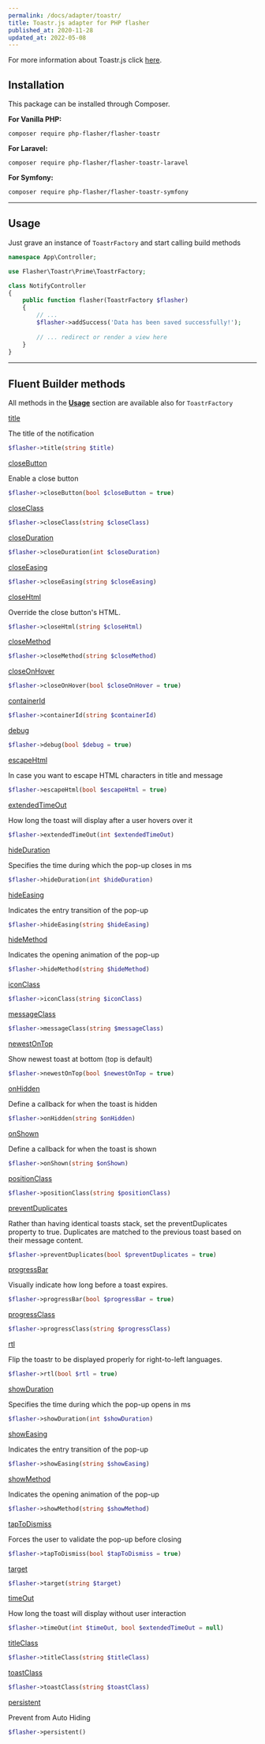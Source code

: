 ```yaml
---
permalink: /docs/adapter/toastr/
title: Toastr.js adapter for PHP flasher
published_at: 2020-11-28
updated_at: 2022-05-08
---
```


For more information about Toastr.js click <a href="https://github.com/CodeSeven/toastr">here</a>.

## <i class="fa-duotone fa-list-radio"></i> Installation

This package can be installed through Composer.

**For Vanilla PHP:**
```shell
composer require php-flasher/flasher-toastr
```

**For Laravel:**
```shell
composer require php-flasher/flasher-toastr-laravel
```

**For Symfony:**
```shell
composer require php-flasher/flasher-toastr-symfony
```

---

## <i class="fa-duotone fa-list-radio"></i> Usage

Just grave an instance of `ToastrFactory` and start calling build methods

```php
namespace App\Controller;

use Flasher\Toastr\Prime\ToastrFactory;

class NotifyController
{
    public function flasher(ToastrFactory $flasher)
    {
        // ... 
        $flasher->addSuccess('Data has been saved successfully!');
        
        // ... redirect or render a view here
    }
}    
```

---

## <i class="fa-duotone fa-list-radio"></i> Fluent Builder methods

All methods in the **[Usage](/docs/usage/)** section are available also for `ToastrFactory`

<p id="method-title"><a href="#method-title" class="anchor"><i class="fa-duotone fa-link"></i> title</a></p>

The title of the notification
```php
$flasher->title(string $title)
```

<p id="method-closeButton"><a href="#method-closeButton" class="anchor"><i class="fa-duotone fa-link"></i> closeButton</a></p>

Enable a close button
```php
$flasher->closeButton(bool $closeButton = true)
```

<p id="method-closeClass"><a href="#method-closeClass" class="anchor"><i class="fa-duotone fa-link"></i> closeClass</a></p>

```php
$flasher->closeClass(string $closeClass)
```

<p id="method-closeDuration"><a href="#method-closeDuration" class="anchor"><i class="fa-duotone fa-link"></i> closeDuration</a></p>

```php
$flasher->closeDuration(int $closeDuration)
```

<p id="method-closeEasing"><a href="#method-closeEasing" class="anchor"><i class="fa-duotone fa-link"></i> closeEasing</a></p>

```php
$flasher->closeEasing(string $closeEasing)
```

<p id="method-closeHtml"><a href="#method-closeHtml" class="anchor"><i class="fa-duotone fa-link"></i> closeHtml</a></p>

Override the close button's HTML.
```php
$flasher->closeHtml(string $closeHtml)
```

<p id="method-closeMethod"><a href="#method-closeMethod" class="anchor"><i class="fa-duotone fa-link"></i> closeMethod</a></p>

```php
$flasher->closeMethod(string $closeMethod)
```

<p id="method-closeOnHover"><a href="#method-closeOnHover" class="anchor"><i class="fa-duotone fa-link"></i> closeOnHover</a></p>

```php
$flasher->closeOnHover(bool $closeOnHover = true)
```

<p id="method-containerId"><a href="#method-containerId" class="anchor"><i class="fa-duotone fa-link"></i> containerId</a></p>

```php
$flasher->containerId(string $containerId)
```

<p id="method-debug"><a href="#method-debug" class="anchor"><i class="fa-duotone fa-link"></i> debug</a></p>

```php
$flasher->debug(bool $debug = true)
```

<p id="method-escapeHtml"><a href="#method-escapeHtml" class="anchor"><i class="fa-duotone fa-link"></i> escapeHtml</a></p>

In case you want to escape HTML characters in title and message
```php
$flasher->escapeHtml(bool $escapeHtml = true)
```

<p id="method-extendedTimeOut"><a href="#method-extendedTimeOut" class="anchor"><i class="fa-duotone fa-link"></i> extendedTimeOut</a></p>

How long the toast will display after a user hovers over it
```php
$flasher->extendedTimeOut(int $extendedTimeOut)
```

<p id="method-hideDuration"><a href="#method-hideDuration" class="anchor"><i class="fa-duotone fa-link"></i> hideDuration</a></p>

Specifies the time during which the pop-up closes in ms
```php
$flasher->hideDuration(int $hideDuration)
```

<p id="method-hideEasing"><a href="#method-hideEasing" class="anchor"><i class="fa-duotone fa-link"></i> hideEasing</a></p>

Indicates the entry transition of the pop-up
```php
$flasher->hideEasing(string $hideEasing)
```

<p id="method-hideMethod"><a href="#method-hideMethod" class="anchor"><i class="fa-duotone fa-link"></i> hideMethod</a></p>

Indicates the opening animation of the pop-up
```php
$flasher->hideMethod(string $hideMethod)
```

<p id="method-iconClass"><a href="#method-iconClass" class="anchor"><i class="fa-duotone fa-link"></i> iconClass</a></p>

```php
$flasher->iconClass(string $iconClass)
```

<p id="method-messageClass"><a href="#method-messageClass" class="anchor"><i class="fa-duotone fa-link"></i> messageClass</a></p>

```php
$flasher->messageClass(string $messageClass)
```

<p id="method-newestOnTop"><a href="#method-newestOnTop" class="anchor"><i class="fa-duotone fa-link"></i> newestOnTop</a></p>

Show newest toast at bottom (top is default)
```php
$flasher->newestOnTop(bool $newestOnTop = true)
```

<p id="method-onHidden"><a href="#method-onHidden" class="anchor"><i class="fa-duotone fa-link"></i> onHidden</a></p>

Define a callback for when the toast is hidden
```php
$flasher->onHidden(string $onHidden)
```

<p id="method-onShown"><a href="#method-onShown" class="anchor"><i class="fa-duotone fa-link"></i> onShown</a></p>

Define a callback for when the toast is shown
```php
$flasher->onShown(string $onShown)
```

<p id="method-positionClass"><a href="#method-positionClass" class="anchor"><i class="fa-duotone fa-link"></i> positionClass</a></p>

```php
$flasher->positionClass(string $positionClass)
```

<p id="method-preventDuplicates"><a href="#method-preventDuplicates" class="anchor"><i class="fa-duotone fa-link"></i> preventDuplicates</a></p>

Rather than having identical toasts stack, set the preventDuplicates property to true.
Duplicates are matched to the previous toast based on their message content.
```php
$flasher->preventDuplicates(bool $preventDuplicates = true)
```

<p id="method-progressBar"><a href="#method-progressBar" class="anchor"><i class="fa-duotone fa-link"></i> progressBar</a></p>

Visually indicate how long before a toast expires.
```php
$flasher->progressBar(bool $progressBar = true)
```

<p id="method-progressClass"><a href="#method-progressClass" class="anchor"><i class="fa-duotone fa-link"></i> progressClass</a></p>

```php
$flasher->progressClass(string $progressClass)
```

<p id="method-rtl"><a href="#method-rtl" class="anchor"><i class="fa-duotone fa-link"></i> rtl</a></p>

Flip the toastr to be displayed properly for right-to-left languages.
```php
$flasher->rtl(bool $rtl = true)
```

<p id="method-showDuration"><a href="#method-showDuration" class="anchor"><i class="fa-duotone fa-link"></i> showDuration</a></p>

Specifies the time during which the pop-up opens in ms
```php
$flasher->showDuration(int $showDuration)
```

<p id="method-showEasing"><a href="#method-showEasing" class="anchor"><i class="fa-duotone fa-link"></i> showEasing</a></p>

Indicates the entry transition of the pop-up
```php
$flasher->showEasing(string $showEasing)
```

<p id="method-showMethod"><a href="#method-showMethod" class="anchor"><i class="fa-duotone fa-link"></i> showMethod</a></p>

Indicates the opening animation of the pop-up
```php
$flasher->showMethod(string $showMethod)
```

<p id="method-tapToDismiss"><a href="#method-tapToDismiss" class="anchor"><i class="fa-duotone fa-link"></i> tapToDismiss</a></p>

Forces the user to validate the pop-up before closing
```php
$flasher->tapToDismiss(bool $tapToDismiss = true)
```

<p id="method-target"><a href="#method-target" class="anchor"><i class="fa-duotone fa-link"></i> target</a></p>

```php
$flasher->target(string $target)
```

<p id="method-timeOut"><a href="#method-timeOut" class="anchor"><i class="fa-duotone fa-link"></i> timeOut</a></p>

How long the toast will display without user interaction
```php
$flasher->timeOut(int $timeOut, bool $extendedTimeOut = null)
```

<p id="method-titleClass"><a href="#method-titleClass" class="anchor"><i class="fa-duotone fa-link"></i> titleClass</a></p>

```php
$flasher->titleClass(string $titleClass)
```

<p id="method-toastClass"><a href="#method-toastClass" class="anchor"><i class="fa-duotone fa-link"></i> toastClass</a></p>

```php
$flasher->toastClass(string $toastClass)
```

<p id="method-persistent"><a href="#method-persistent" class="anchor"><i class="fa-duotone fa-link"></i> persistent</a></p>

Prevent from Auto Hiding
```php
$flasher->persistent()
```
